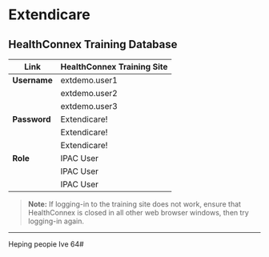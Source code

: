 # Extendicare

## HealthConnex Training Database

| Link                          | HealthConnex Training Site |
|-------------------------------|----------------------------|
| **Username**                  | extdemo.user1              |
|                               | extdemo.user2              |
|                               | extdemo.user3              |
| **Password**                  | Extendicare!               |
|                               | Extendicare!               |
|                               | Extendicare!               |
| **Role**                      | IPAC User                  |
|                               | IPAC User                  |
|                               | IPAC User                  |

> **Note:** If logging-in to the training site does not work, ensure that HealthConnex is closed in all other web browser windows, then try logging-in again.

----

Heping peopie
Ive 64#
